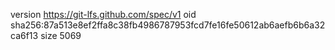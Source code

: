 version https://git-lfs.github.com/spec/v1
oid sha256:87a513e8ef2ffa8c38fb4986787953fcd7fe16fe50612ab6aefb6b6a32ca6f13
size 5069
